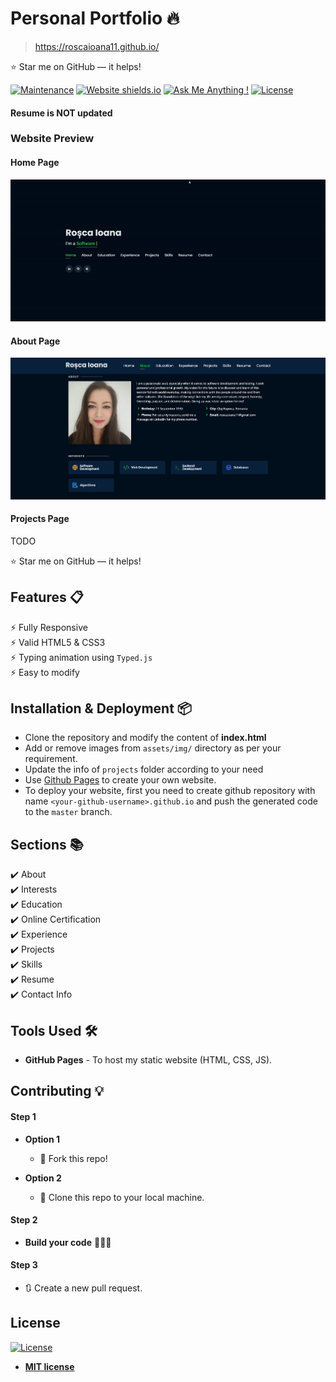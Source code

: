 # Personal Portfolio 🔥
> https://roscaioana11.github.io/

:star: Star me on GitHub — it helps!

[![Maintenance](https://img.shields.io/badge/maintained-yes-green.svg)](https://github.com/roscaioana11/roscaioana11.github.io/commits/master)
[![Website shields.io](https://img.shields.io/badge/website-up-yellow)](http://roscaioana11.github.io/)
[![Ask Me Anything !](https://img.shields.io/badge/ask%20me-linkedin-1abc9c.svg)](https://www.linkedin.com/in/ioana-rosca/)
[![License](http://img.shields.io/:license-mit-blue.svg?style=flat-square)](http://badges.mit-license.org)

#### Resume is NOT updated

### Website Preview
#### Home Page
<img src="website_images/HomePage.gif" width="900">


#### About Page

<img src="website_images/AboutPage.png" width="900">


#### Projects Page

[//]: # (<img src="website_images/ProjectPage.png" width="900">)
TODO
  


:star: Star me on GitHub — it helps!

## Features 📋
⚡️ Fully Responsive\
⚡️ Valid HTML5 & CSS3\
⚡️ Typing animation using `Typed.js`\
⚡️ Easy to modify

## Installation & Deployment 📦
- Clone the repository and modify the content of <b>index.html</b> 
- Add or remove images from `assets/img/` directory as per your requirement.
- Update the info of `projects` folder according to your need
- Use [Github Pages](https://create-react-app.dev/docs/deployment/#github-pages) to create your own website.
- To deploy your website, first you need to create github repository with name `<your-github-username>.github.io` and push the generated code to the `master` branch.

## Sections 📚
✔️ About\
✔️ Interests\
✔️ Education\
✔️ Online Certification\
✔️ Experience\
✔️ Projects \
✔️ Skills \
✔️ Resume\
✔️ Contact Info



## Tools Used 🛠️
* <b>GitHub Pages</b> - To host my static website (HTML, CSS, JS).

## Contributing 💡
#### Step 1

- **Option 1**
    - 🍴 Fork this repo!

- **Option 2**
    - 👯 Clone this repo to your local machine.


#### Step 2

- **Build your code** 🔨🔨🔨

#### Step 3

- 🔃 Create a new pull request.

## License

[![License](http://img.shields.io/:license-mit-blue.svg?style=flat-square)](http://badges.mit-license.org)


- **[MIT license](http://opensource.org/licenses/mit-license.php)**
